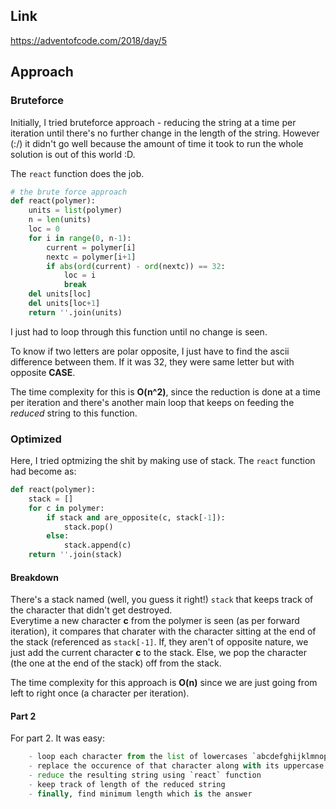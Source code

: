 ## Link
https://adventofcode.com/2018/day/5

## Approach

### Bruteforce
Initially, I tried bruteforce approach - reducing the string at a time per iteration until there's no further change in the length of 
the string. However (:/) it didn't go well because the amount of time it took to run the whole solution is out of this world :D. 

The `react` function does the job. 
```python
# the brute force approach
def react(polymer):
    units = list(polymer)
    n = len(units)
    loc = 0
    for i in range(0, n-1):
        current = polymer[i]
        nextc = polymer[i+1]
        if abs(ord(current) - ord(nextc)) == 32:
            loc = i
            break
    del units[loc]
    del units[loc+1]
    return ''.join(units)
```
I just had to loop through this function until no change is seen.

To know if two letters are polar opposite, I just have to find the ascii difference between them. If it was 32, they 
were same letter but with opposite **CASE**.

The time complexity for this is **O(n^2)**, since the reduction is done at a time per iteration and there's another main loop that 
keeps on feeding the *reduced* string to this function.


### Optimized
Here, I tried optmizing the shit by making use of stack. The `react` function had become as:
```python
def react(polymer):
    stack = []
    for c in polymer:
        if stack and are_opposite(c, stack[-1]):
            stack.pop()
        else:
            stack.append(c)
    return ''.join(stack)
```

#### Breakdown
There's a stack named (well, you guess it right!) `stack` that keeps track of the character that didn't get destroyed.  
Everytime a new character **c** from the polymer is seen (as per forward iteration), it compares that charater with the character 
sitting at the end of the stack (referenced as `stack[-1]`. If, they aren't of opposite nature, we just add the current character **c** 
to the stack. Else, we pop the character (the one at the end of the stack) off from the stack.

The time complexity for this approach is **O(n)** since we are just going from left to right once (a character per iteration).


#### Part 2
For part 2. It was easy: 
```python
    - loop each character from the list of lowercases `abcdefghijklmnopqrstuvwxyz`.
    - replace the occurence of that character along with its uppercase couterpart by an empty character (done using regex)
    - reduce the resulting string using `react` function
    - keep track of length of the reduced string
    - finally, find minimum length which is the answer
```
